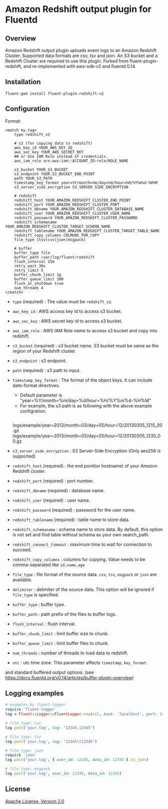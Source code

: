 Amazon Redshift output plugin for Fluentd
========

## Overview

Amazon Redshift output plugin uploads event logs to an Amazon Redshift Cluster. Supported data formats are csv, tsv and json. An S3 bucket and a Redshift Cluster are required to use this plugin. Forked from fluent-plugin-redshift, and re-implemented with aws-sdk-v2 and fluentd 0.14.


## Installation

    fluent-gem install fluent-plugin-redshift-v2

## Configuration

Format:

    <match my.tag>
        type redshift_v2

        # s3 (for copying data to redshift)
        aws_key_id YOUR_AWS_KEY_ID
        aws_sec_key YOUR_AWS_SECRET_KEY
        ## or Use IAM Role instead of credentials.
        aws_iam_role arn:aws:iam::ACCOUNT_ID:role/ROLE_NAME

        s3_bucket YOUR_S3_BUCKET
        s3_endpoint YOUR_S3_BUCKET_END_POINT
        path YOUR_S3_PATH
        timestamp_key_format year=%Y/month=%m/day=%d/hour=%H/%Y%m%d-%H%M
        s3_server_side_encryption S3_SERVER_SIDE_ENCRYPTION

        # redshift
        redshift_host YOUR_AMAZON_REDSHIFT_CLUSTER_END_POINT
        redshift_port YOUR_AMAZON_REDSHIFT_CLUSTER_PORT
        redshift_dbname YOUR_AMAZON_REDSHIFT_CLUSTER_DATABASE_NAME
        redshift_user YOUR_AMAZON_REDSHIFT_CLUSTER_USER_NAME
        redshift_password YOUR_AMAZON_REDSHIFT_CLUSTER_PASSWORD
        redshift_schemaname YOUR_AMAZON_REDSHIFT_CLUSTER_TARGET_SCHEMA_NAME
        redshift_tablename YOUR_AMAZON_REDSHIFT_CLUSTER_TARGET_TABLE_NAME
        redshift_copy_columns COLMUNS_FOR_COPY
        file_type [tsv|csv|json|msgpack]

        # buffer
        buffer_type file
        buffer_path /var/log/fluent/redshift
        flush_interval 15m
		retry_wait 30s
		retry_limit 5
        buffer_chunk_limit 1g
		buffer_queue_limit 100
		flush_at_shutdown true
		num_threads 4
    </match>

+ `type` (required) : The value must be `redshift_v2`.

+ `aws_key_id` : AWS access key id to access s3 bucket.

+ `aws_sec_key` : AWS secret key id to access s3 bucket.

+ `aws_iam_role` : AWS IAM Role name to access s3 bucket and copy into redshift.

+ `s3_bucket` (required) : s3 bucket name. S3 bucket must be same as the region of your Redshift cluster.

+ `s3_endpoint` : s3 endpoint.

+ `path` (required) : s3 path to input.

+ `timestamp_key_format` : The format of the object keys. It can include date-format directives.

  - Default parameter is "year=%Y/month=%m/day=%d/hour=%H/%Y%m%d-%H%M"
  - For example, the s3 path is as following with the above example configration.
    <pre>
  logs/example/year=2013/month=03/day=05/hour=12/20130305_1215_00.gz
  logs/example/year=2013/month=03/day=05/hour=12/20130305_1230_00.gz
</pre>

+ `s3_server_side_encryption` : S3 Server-Side Encryption (Only aes256 is supported)

+ `redshift_host` (required) : the end point(or hostname) of your Amazon Redshift cluster.

+ `redshift_port` (required) : port number.

+ `redshift_dbname` (required) : database name.

+ `redshift_user` (required) : user name.

+ `redshift_password` (required) : password for the user name.

+ `redshift_tablename` (required) : table name to store data.

+ `redshift_schemaname` : schema name to store data. By default, this option is not set and find table without schema as your own search_path.

+ `redshift_connect_timeout` : maximum time to wait for connection to succeed.

+ `redshift_copy_columns` : columns for copying. Value needs to be comma-separated like `id,name,age`

+ `file_type` : file format of the source data.  `csv`, `tsv`, `msgpack` or `json` are available.

+ `delimiter` : delimiter of the source data. This option will be ignored if `file_type` is specified.

+ `buffer_type` : buffer type.

+ `buffer_path` : path prefix of the files to buffer logs.

+ `flush_interval` : flush interval.

+ `buffer_chunk_limit` : limit buffer size to chunk.

+ `buffer_queue_limit` : limit buffer files to chunk.

+ `num_threads` : number of threads to load data to redshift.

+ `utc` : utc time zone. This parameter affects `timestamp_key_format`.

and standard buffered output options. (see https://docs.fluentd.org/v0.14/articles/buffer-plugin-overview)

## Logging examples
```ruby
# examples by fluent-logger
require 'fluent-logger'
log = Fluent::Logger::FluentLogger.new(nil, host: 'localhost', port: 24224)

# file_type: csv
log.post('your.tag', log: "12345,12345")

# file_type: tsv
log.post('your.tag', log: "12345\t12345")

# file_type: json
require 'json'
log.post('your.tag', { user_id: 12345, data_id: 12345 }.to_json)

# file_type: msgpack
log.post('your.tag', user_id: 12345, data_id: 12345)
```

## License

[Apache License, Version 2.0](http://www.apache.org/licenses/LICENSE-2.0)
